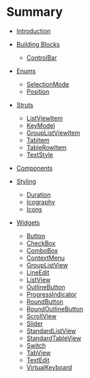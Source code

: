 <!--
SPDX-FileCopyrightText: 2022 Florian Blasius <co_sl@tutanota.com>
SPDX-License-Identifier: MIT
-->

# Summary

- [Introduction](./introduction.md)

- [Building Blocks](building-blocks/building-blocks.md)
    - [ControlBar](building-blocks/control-bar.md)

- [Enums](enums/enums.md)
    - [SelectionMode](enums/selection-mode.md)
    - [Position](enums/position.md)

- [Struts](structs/structs.md)
    - [ListViewItem](structs/list-view-item.md)
    - [KeyModel](structs/key-model.md)
    - [GroupListViewItem](structs/group-list-view-item.md)
    - [TabItem](structs/tab-item.md)
    - [TableRowItem](structs/table-row-item.md)
    - [TextStyle](structs/text-style.md)

- [Components](components/components.md)

- [Styling](styling/styling.md)
    - [Duration](styling/duration.md)
    - [Icography](styling/icography.md)
    - [Icons](styling/icons.md)

- [Widgets](widgets/widgets.md)
    - [Button](widgets/button.md)
    - [CheckBox](widgets/checkbox.md)
    - [ComboBox](widgets/combobox.md)
    - [ContextMenu](widgets/context-menu.md)
    - [GroupListView](widgets/group-list-view.md)
    - [LineEdit](widgets/line-edit.md)
    - [ListView](widgets/list-view.md)
    - [OutlineButton](widgets/outline-button.md)
    - [ProgressIndicator](widgets/progress-indicator.md)
    - [RoundButton](widgets/round-button.md)
    - [RoundOutlineButton](widgets/round-outline-button.md)
    - [ScrollView](widgets/scroll-view.md)
    - [Slider](widgets/slider.md)
    - [StandardListView](widgets/standard-list-view.md)
    - [StandardTableView](widgets/standard-table-view.md)
    - [Switch](widgets/switch.md)
    - [TabView](widgets/tab-view.md)
    - [TextEdit](widgets/text-edit.md)
    - [VirtualKeyboard](widgets/virtual-keyboard.md)

